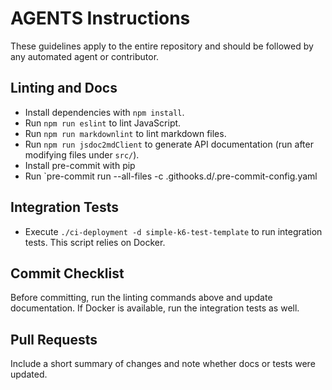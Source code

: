 # AGENTS Instructions

These guidelines apply to the entire repository and should be followed by any automated agent or contributor.

## Linting and Docs

- Install dependencies with `npm install`.
- Run `npm run eslint` to lint JavaScript.
- Run `npm run markdownlint` to lint markdown files.
- Run `npm run jsdoc2mdClient` to generate API documentation (run after modifying files under `src/`).
- Install pre-commit with pip
- Run `pre-commit run --all-files -c .githooks.d/.pre-commit-config.yaml

## Integration Tests

- Execute `./ci-deployment -d simple-k6-test-template` to run integration tests. This script relies on Docker.

## Commit Checklist

Before committing, run the linting commands above and update documentation. If Docker is available, run the integration tests as well.

## Pull Requests

Include a short summary of changes and note whether docs or tests were updated.
